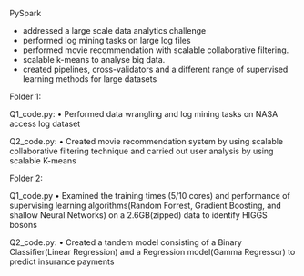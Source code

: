 PySpark
- addressed a large scale data analytics challenge
- performed log mining tasks on large log files
- performed movie recommendation with scalable collaborative filtering. 
- scalable k-means to analyse big data.
- created pipelines, cross-validators and a different range of supervised learning methods for large datasets
 

Folder 1:

Q1_code.py:
•	Performed data wrangling and log mining tasks on NASA access log dataset

Q2_code.py:
•	Created movie recommendation system by using scalable collaborative filtering technique and carried out user analysis by using scalable K-means

Folder 2:

Q1_code.py
•	Examined the training times (5/10 cores) and performance of supervising learning algorithms(Random Forrest, Gradient Boosting, and shallow Neural Networks) on a 2.6GB(zipped) data to identify HIGGS bosons 

Q2_code.py:
•	Created a tandem model consisting of a Binary Classifier(Linear Regression) and a Regression model(Gamma Regressor) to predict insurance payments
